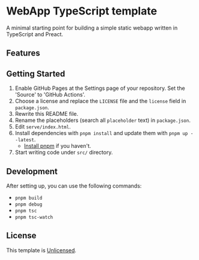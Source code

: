 # WebApp TypeScript template

A minimal starting point for building a simple static webapp written in TypeScript and Preact.

## Features

## Getting Started

1. Enable GitHub Pages at the Settings page of your repository. Set the 'Source' to 'GitHub Actions'.
2. Choose a license and replace the `LICENSE` file and the `license` field in `package.json`.
3. Rewrite this README file.
4. Rename the placeholders (search all `placeholder` text) in `package.json`.
5. Edit `serve/index.html`.
6. Install dependencies with `pnpm install` and update them with `pnpm up --latest`.
    - [Install pnpm](https://pnpm.io/installation) if you haven't.
7. Start writing code under `src/` directory.

## Development

After setting up, you can use the following commands:

- `pnpm build`
- `pnpm debug`
- `pnpm tsc`
- `pnpm tsc-watch`

## License

This template is [Unlicensed](./LICENSE).
